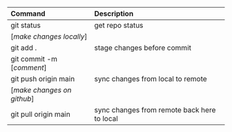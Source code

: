 | Command                    | Description                                 |
| :------------------------- | :------------------------------------------ |
| git status                 | get repo status                             |
| [_make changes locally_]   |                                             |
| git add .                  | stage changes before commit                 |
| git commit -m [_comment_]  |                                             |
| git push origin main       | sync changes from local to remote           |
| [_make changes on github_] |                                             |
| git pull origin main       | sync changes from remote back here to local |
